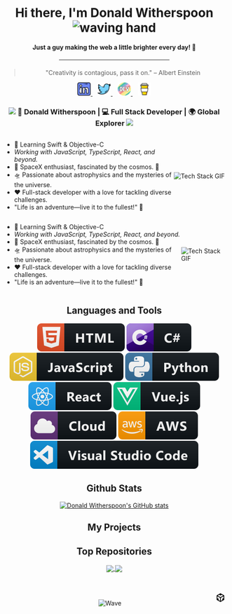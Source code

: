 <div align="center">
  <h1>Hi there, I'm <strong>Donald Witherspoon</strong> 
    <img src="https://media.giphy.com/media/hvRJCLFzcasrR4ia7z/giphy.gif" width="30px" alt="waving hand" class="motion-img">
  </h1>
  <p><strong>Just a guy making the web a little brighter every day! 🌟</strong></p>

  <hr style="width:50%;margin:20px auto;">

  <blockquote>"Creativity is contagious, pass it on." – Albert Einstein</blockquote>
</div>

<p align="center">
   <a href="https://www.linkedin.com/in/donald-witherspoon/">
      <img height="30" src="https://raw.githubusercontent.com/8bithemant/8bithemant/master/linkedin.png?raw=true" alt="LinkedIn" class="motion-img">
   </a>&nbsp;&nbsp;
   <a href="https://twitter.com/donaldwitherspoon">
      <img height="30" src="https://raw.githubusercontent.com/8bithemant/8bithemant/master/twitter.png?raw=true" alt="Twitter" class="motion-img">
   </a>&nbsp;&nbsp;
   <a href="https://dev.to/donaldwitherspoon">
      <img height="30" src="https://raw.githubusercontent.com/8bithemant/8bithemant/master/devto.png?raw=true" alt="Dev.to" class="motion-img">
   </a>&nbsp;&nbsp;
   <a href="https://www.buymeacoffee.com/donaldwitherspoon">
      <img height="30" src="https://raw.githubusercontent.com/8bithemant/8bithemant/master/coffee.jpg?raw=true" alt="Buy Me a Coffee" class="motion-img">
   </a>
</p>

<div align="center">
  <h3><img src="https://media.giphy.com/media/WUlplcMpOCEmTGBtBW/giphy.gif" width="30" class="motion-img"> 🙎 Donald Witherspoon | 💻 Full Stack Developer | 🌍 Global Explorer <img src="https://media.giphy.com/media/WUlplcMpOCEmTGBtBW/giphy.gif" width="30" class="motion-img"></h3>
</div>

<!-- Align text to the left and image to the right using flexbox -->
<div style="display: flex; justify-content: space-between; align-items: center;">
  <div style="flex: 1; text-align: left;">
    <ul>
      <li>📝 Learning Swift & Objective-C</li>
      <li><i>Working with JavaScript, TypeScript, React, and beyond.</i></li>
      <li>🔭 SpaceX enthusiast, fascinated by the cosmos. 🌌</li>
      <li>🛸 Passionate about astrophysics and the mysteries of the universe.</li>
      <li>❤️ Full-stack developer with a love for tackling diverse challenges.</li>
      <li>"Life is an adventure—live it to the fullest!" 🌟</li>
    </ul>
  </div>
  <div style="flex-shrink: 0;">
    <img alt="Tech Stack GIF" src="https://raw.githubusercontent.com/rahul-jha98/rahul-jha98/main/techstack.gif" width="360px"/>
  </div>
</div>


<!-- Align text to the left and image to the right using flexbox -->
<div style="display: flex; justify-content: space-between; align-items: center;">
  <div>
    <ul>
      <li>📝 Learning Swift & Objective-C</li>
      <li><i>Working with JavaScript, TypeScript, React, and beyond.</i></li>
      <li>🔭 SpaceX enthusiast, fascinated by the cosmos. 🌌</li>
      <li>🛸 Passionate about astrophysics and the mysteries of the universe.</li>
      <li>❤️ Full-stack developer with a love for tackling diverse challenges.</li>
      <li>"Life is an adventure—live it to the fullest!" 🌟</li>
    </ul>
  </div>
  <div>
    <img alt="Tech Stack GIF" src="https://raw.githubusercontent.com/rahul-jha98/rahul-jha98/main/techstack.gif" width="360px"/>
  </div>
</div>

<h2 align="center">Languages and Tools</h2>
<p align="center">
  <img src="https://raw.githubusercontent.com/8bithemant/8bithemant/master/svg/dev/languages/html.svg" alt="HTML" class="motion-img">
  <img src="https://raw.githubusercontent.com/8bithemant/8bithemant/master/svg/dev/languages/csharp.svg" alt="C#" class="motion-img">
  <img src="https://raw.githubusercontent.com/8bithemant/8bithemant/master/svg/dev/languages/js.svg" alt="JavaScript" class="motion-img">
  <img src="https://raw.githubusercontent.com/8bithemant/8bithemant/master/svg/dev/languages/python.svg" alt="Python" class="motion-img">
  <img src="https://raw.githubusercontent.com/8bithemant/8bithemant/master/svg/dev/frameworks/react.svg" alt="React" class="motion-img">
  <img src="https://raw.githubusercontent.com/8bithemant/8bithemant/master/svg/dev/frameworks/vue.svg" alt="Vue" class="motion-img">
  <img src="https://raw.githubusercontent.com/8bithemant/8bithemant/master/svg/dev/misc/cloud.svg" alt="Cloud" class="motion-img">
  <img src="https://raw.githubusercontent.com/8bithemant/8bithemant/master/svg/dev/services/aws.svg" alt="AWS" class="motion-img">
  <img src="https://raw.githubusercontent.com/8bithemant/8bithemant/master/svg/dev/tools/visualstudio_code.svg" alt="VS Code" class="motion-img">
</p>

<h2 align="center">Github Stats</h2>
<p align="center">
   <a href="https://github.com/anuraghazra/github-readme-stats"> 
      <img src="https://github-readme-stats.vercel.app/api?username=donaldwitherspoon&show_icons=true&theme=radical" alt="Donald Witherspoon's GitHub stats" class="motion-img">
   </a>
</p>

<h2 align="center">My Projects</h2>
<div align="center">
  <h2>Top Repositories</h2>

  <a href="https://github.com/anuraghazra/github-readme-stats">
    <img align="center" src="https://github-readme-stats.vercel.app/api/pin/?username=anuraghazra&repo=github-readme-stats&theme=buefy&bg_color=0000" />
  </a>
  <a href="https://github.com/anuraghazra/anuraghazra.github.io">
    <img align="center" src="https://github-readme-stats.vercel.app/api/pin/?username=anuraghazra&repo=anuraghazra.github.io&theme=buefy&bg_color=0000" />
  </a>

  <br /><br />
  <a href="https://codesandbox.io/u/anuraghazra">
    <img align="right" alt="Anurag Hazra | CodeSandbox" width="20px" src="https://raw.githubusercontent.com/anuraghazra/anuraghazra/master/assets/codesandbox.svg" />
  </a>
</div>

<p align="center">
   <img src="https://raw.githubusercontent.com/mayhemantt/mayhemantt/Update/svg/Bottom.svg" alt="Wave" class="motion-img">
</p>

